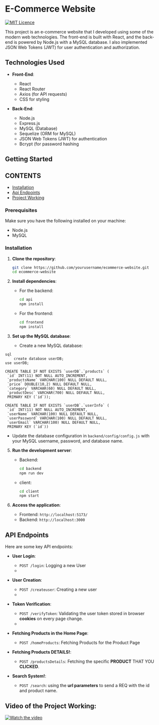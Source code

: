 # E-Commerce Website
[![MIT Licence](https://badges.frapsoft.com/os/mit/mit.svg?v=103)](https://opensource.org/licenses/mit-license.php)

This project is an e-commerce website that I developed using some of the modern web technologies. 
The front-end is built with React, and the back-end is powered by Node.js with a MySQL database. 
I also implemented JSON Web Tokens (JWT) for user authentication and authorization.

## Technologies Used

- **Front-End**:
  - React
  - React Router
  - Axios (for API requests)
  - CSS for styling

- **Back-End**:
  - Node.js
  - Express.js
  - MySQL (Database)
  - Sequelize (ORM for MySQL)
  - JSON Web Tokens (JWT) for authentication
  - Bcrypt (for password hashing

## Getting Started

## CONTENTS
- [Installation](#installation)
- [Api Endpoints](#api-endpoints) 
- [Project Working](#video-of-the-project-working)

### Prerequisites
Make sure you have the following installed on your machine:
- Node.js
- MySQL

### Installation

1. **Clone the repository**:
    ```bash
    git clone https://github.com/yourusername/ecommerce-website.git
    cd ecommerce-website
    ```

2. **Install dependencies**:
    - For the backend:
      ```bash
      cd api
      npm install
      ```
    - For the frontend:
      ```bash
      cd frontend
      npm install
      ```

3. **Set up the MySQL database**:
    - Create a new MySQL database:
 ```
sql
     create database userDB;
use userDB;

CREATE TABLE IF NOT EXISTS `userDB`.`products` (
  `id` INT(11) NOT NULL AUTO_INCREMENT,
  `productsName` VARCHAR(100) NULL DEFAULT NULL,
  `price` DOUBLE(10,2) NULL DEFAULT NULL,
  `category` VARCHAR(60) NULL DEFAULT NULL,
  `productDesc` VARCHAR(700) NULL DEFAULT NULL,
  PRIMARY KEY (`id`));

CREATE TABLE IF NOT EXISTS `userDB`.`userInfo` (
  `id` INT(11) NOT NULL AUTO_INCREMENT,
  `userName` VARCHAR(100) NULL DEFAULT NULL,
  `userPassword` VARCHAR(100) NULL DEFAULT NULL,
  `userEmail` VARCHAR(100) NULL DEFAULT NULL,
  PRIMARY KEY (`id`))

  ```

  - Update the database configuration in `backend/config/config.js` with your MySQL username, password, and database name.

5. **Run the development server**:
    - Backend:
      ```bash
      cd backend
      npm run dev
      ```
    - client:
      ```bash
      cd client
      npm start
      ```

6. **Access the application**:
    - Frontend: `http://localhost:5173/`
    - Backend: `http://localhost:3000`

## API Endpoints

Here are some key API endpoints:

- **User Login**:
  - `POST /login`: Logging a new User
  - 
- **User Creation**:
  - `POST /createuser`: Creating a new user
  - 
- **Token Verification**:
  - `POST /verifyToken`: Validating the user token stored in browser **cookies** on every page change.
  - 
- **Fetching Products in the Home Page**:
  - `POST /homeProducts`: Fetching Products for the Product Page

- **Fetching Products DETAILS!**:
  - `POST /productsDetails`: Fetching the specific **PRODUCT** THAT YOU **CLICKED**.

- **Search System!**:
  - `POST /search`: using the **url parameters** to send a REQ with the id and product name.


## Video of the Project Working:
[![Watch the video](https://img.youtube.com/vi/LliG9WdU898/maxresdefault.jpg)]([https://youtu.be/T-D1KVIuvjA](https://www.youtube.com/watch?v=LliG9WdU898))
 
